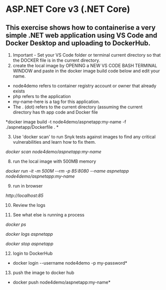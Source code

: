 
# ASP.NET Core v3 (.NET Core)
## This exercise shows how to containerise a very simple .NET web application using VS Code and Docker Desktop and uploading to DockerHub.  

1. Important - Set your VS Code folder or terminal current directory so that the DOCKER file is in the current directory.
2. create the local image by OPENING a NEW VS CODE BASH TERMINAL WINDOW and paste in the docker image build code below and edit your name. 
- node4demo refers to container registry account or owner that already exists
- php refers to the application 
- my-name-here is a tag for this application. 
- The . (dot) refers to the current directory (assuming the current directory has th app code and Docker file

*docker image build -t node4demo/aspnetapp:my-name -f ./aspnetapp/Dockerfile . *

3. Use 'docker scan' to run Snyk tests against images to find any critical vulnerabilities and learn how to fix them.

*docker scan node4demo/aspnetapp:my-name*

8. run the local image with 500MB memory 

*docker run -it -m 500M  --rm -p 85:8080 --name aspnetapp node4demo/aspnetapp:my-name*

9. run in browser

*http://localhost:85*

10. Review the logs

11. See what else is running a process

*docker ps*

*docker logs aspnetapp*

*docker stop aspnetapp*

12. login to DockerHub
* docker login --username node4demo -p my-password*

13. push the image to docker hub
* docker push node4demo/aspnetapp:my-name*

